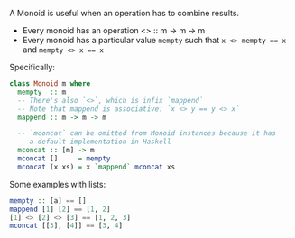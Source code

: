 A Monoid is useful when an operation has to combine results.

* Every monoid has an operation <> :: m -> m -> m
* Every monoid has a particular value `mempty` such that
  `x <> mempty == x` and `mempty <> x == x`

Specifically:

```haskell
class Monoid m where
  mempty  :: m
  -- There's also `<>`, which is infix `mappend`
  -- Note that mappend is associative: `x <> y == y <> x`
  mappend :: m -> m -> m

  -- `mconcat` can be omitted from Monoid instances because it has
  -- a default implementation in Haskell
  mconcat :: [m] -> m
  mconcat []     = mempty
  mconcat (x:xs) = x `mappend` mconcat xs
```

Some examples with lists:

```haskell
mempty :: [a] == []
mappend [1] [2] == [1, 2]
[1] <> [2] <> [3] == [1, 2, 3]
mconcat [[3], [4]] == [3, 4]
```

